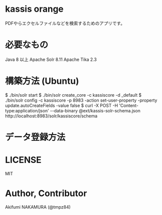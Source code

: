 # kassis orange

PDFやらエクセルファイルなどを検索するためのアプリです。

# 必要なもの

Java 8 以上
Apache Solr 8.11
Apache Tika 2.3

# 構築方法 (Ubuntu)

$ ./bin/solr start
$ ./bin/solr create_core -c kassiscore -d _default
$ ./bin/solr config -c kassiscore -p 8983 -action set-user-property -property update.autoCreateFields -value false
$ curl -X POST -H 'Content-type:application/json' --data-binary @ext/kassis-solr-schema.json  http://localhost:8983/solr/kassiscore/schema

# データ登録方法



# LICENSE

MIT

# Author, Contributor

Akifumi NAKAMURA (@tmpz84)
